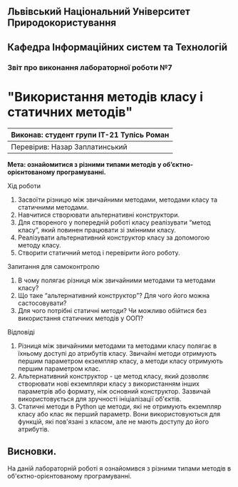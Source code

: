 ## Львівський Національний Університет Природокористування
## Кафедра Інформаційних систем та Технологій



### Звіт про виконання лабораторної роботи №7
# "Використання методів класу і статичних методів"



| Виконав: студент групи ІТ-21 Тупісь Роман       |
|----------------------------------------------|
| Перевірив: Назар Заплатинський               |




**Мета: ознайомитися з різними типами методів у об’єктно-орієнтованому програмуванні.**


Хід роботи

1. Засвоїти різницю між звичайними методами, методами класу та
статичними методами.
2. Навчитися створювати альтернативні конструктори.
3. Для створеного у попередній роботі класу реалізувати “метод класу”,
який повинен працювати зі змінними класу.
4. Реалізувати альтернативний конструктор класу за допомогою методу
класу.
5. Створити статичний метод і перевірити його роботу.

Запитання для самоконтролю
1. В чому полягає різниця між звичайними методами та методами класу?
2. Що таке “альтернативний конструктор”? Для чого його можна
састосовувати?
3. Для чого потрібні статичні методи? Чи можливо обійтися без
використання статичних методів у ООП?


Відповіді
1. Різниця між звичайними методами та методами класу полягає в 
їхньому доступі до атрибутів класу. Звичайні методи отримують 
першим параметром екземпляр класу, а методи класу отримують 
першим параметром клас.
2. Альтернативний конструктор - це метод класу, який дозволяє 
створювати нові екземпляри класу з використанням інших параметрів 
або формату, ніж основний конструктор. Зазвичай використовується 
для зручності ініціалізації об'єктів.
3. Статичні методи в Python це методи, які не отримують 
екземпляр класу або клас як перший параметр. Вони 
використовуються для функцій, які пов'язані з класом, 
але не мають доступу до його атрибутів.



## Висновки. 

На даній лабораторній роботі я ознайомився з різними типами методів в об'єктно-орієнтованому програмуванні. 
